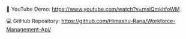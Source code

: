 🔗 YouTube Demo: https://www.youtube.com/watch?v=msiQmkhfoWM

💻 GitHub Repository: https://github.com/Himashu-Rana/Workforce-Management-Api/
